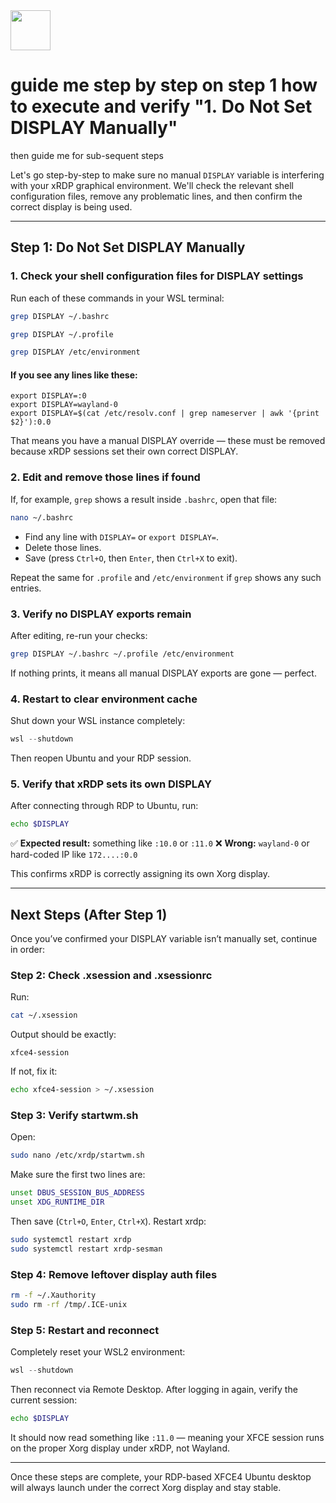 <img src="https://r2cdn.perplexity.ai/pplx-full-logo-primary-dark%402x.png" style="height:64px;margin-right:32px"/>

# guide me step by step on step 1 how to execute and verify  "1. Do Not Set DISPLAY Manually"

then guide me for sub-sequent steps

Let's go step-by-step to make sure no manual `DISPLAY` variable is interfering with your xRDP graphical environment. We'll check the relevant shell configuration files, remove any problematic lines, and then confirm the correct display is being used.

***

## **Step 1: Do Not Set DISPLAY Manually**

### **1. Check your shell configuration files for DISPLAY settings**

Run each of these commands in your WSL terminal:

```bash
grep DISPLAY ~/.bashrc

grep DISPLAY ~/.profile

grep DISPLAY /etc/environment
```


#### **If you see any lines like these:**

```
export DISPLAY=:0
export DISPLAY=wayland-0
export DISPLAY=$(cat /etc/resolv.conf | grep nameserver | awk '{print $2}'):0.0
```

That means you have a manual DISPLAY override — these must be removed because xRDP sessions set their own correct DISPLAY.

### **2. Edit and remove those lines if found**

If, for example, `grep` shows a result inside `.bashrc`, open that file:

```bash
nano ~/.bashrc
```

- Find any line with `DISPLAY=` or `export DISPLAY=`.
- Delete those lines.
- Save (press `Ctrl+O`, then `Enter`, then `Ctrl+X` to exit).

Repeat the same for `.profile` and `/etc/environment` if `grep` shows any such entries.

### **3. Verify no DISPLAY exports remain**

After editing, re-run your checks:

```bash
grep DISPLAY ~/.bashrc ~/.profile /etc/environment
```

If nothing prints, it means all manual DISPLAY exports are gone — perfect.

### **4. Restart to clear environment cache**

Shut down your WSL instance completely:

```powershell
wsl --shutdown
```

Then reopen Ubuntu and your RDP session.

### **5. Verify that xRDP sets its own DISPLAY**

After connecting through RDP to Ubuntu, run:

```bash
echo $DISPLAY
```

✅ **Expected result:** something like `:10.0` or `:11.0`
❌ **Wrong:** `wayland-0` or hard-coded IP like `172....:0.0`

This confirms xRDP is correctly assigning its own Xorg display.

***

## **Next Steps (After Step 1)**

Once you’ve confirmed your DISPLAY variable isn’t manually set, continue in order:

### **Step 2: Check .xsession and .xsessionrc**

Run:

```bash
cat ~/.xsession
```

Output should be exactly:

```
xfce4-session
```

If not, fix it:

```bash
echo xfce4-session > ~/.xsession
```


### **Step 3: Verify startwm.sh**

Open:

```bash
sudo nano /etc/xrdp/startwm.sh
```

Make sure the first two lines are:

```bash
unset DBUS_SESSION_BUS_ADDRESS
unset XDG_RUNTIME_DIR
```

Then save (`Ctrl+O`, `Enter`, `Ctrl+X`).
Restart xrdp:

```bash
sudo systemctl restart xrdp
sudo systemctl restart xrdp-sesman
```


### **Step 4: Remove leftover display auth files**

```bash
rm -f ~/.Xauthority
sudo rm -rf /tmp/.ICE-unix
```


### **Step 5: Restart and reconnect**

Completely reset your WSL2 environment:

```powershell
wsl --shutdown
```

Then reconnect via Remote Desktop. After logging in again, verify the current session:

```bash
echo $DISPLAY
```

It should now read something like `:11.0` — meaning your XFCE session runs on the proper Xorg display under xRDP, not Wayland.

***

Once these steps are complete, your RDP-based XFCE4 Ubuntu desktop will always launch under the correct Xorg display and stay stable.


